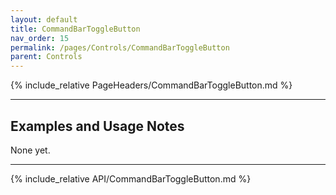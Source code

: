```yaml
---
layout: default
title: CommandBarToggleButton
nav_order: 15
permalink: /pages/Controls/CommandBarToggleButton
parent: Controls
---
```


{% include_relative PageHeaders/CommandBarToggleButton.md %}

<!-- Custom content & examples start here -->

<hr />

## Examples and Usage Notes

None yet.

<!-- End custom content & examples -->

<hr />

{% include_relative API/CommandBarToggleButton.md %}
